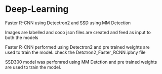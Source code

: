 # Deep-Learning
Faster R-CNN using Detectron2 and SSD using MM Detection

Images are labelled and coco json files are created and feed as input to both the models

Faster R-CNN performed using Detectron2 and pre trained weights are used to train the model. 
check the Detctron2_Faster_RCNN.ipbny file 

SSD300 model was perfomred using MM Detction and pre trained weights are used to train the model.
